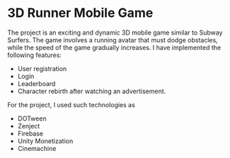 # 3D Runner Mobile Game

The project is an exciting and dynamic 3D mobile game similar to Subway Surfers. The game involves a running avatar that must dodge obstacles, while the speed of the game gradually increases. I have implemented the following features:
- User registration
- Login
- Leaderboard
- Character rebirth after watching an advertisement.

For the project, I used such technologies as
- DOTween
- Zenject
- Firebase
- Unity Monetization
- Cinemachine
